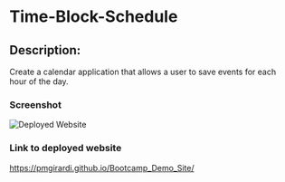 # Time-Block-Schedule

## Description:

Create a calendar application that allows a user to save events for each hour of the day.

### Screenshot

![Deployed Website](images/screen-shot.jpg)

### Link to deployed website

https://pmgirardi.github.io/Bootcamp_Demo_Site/

